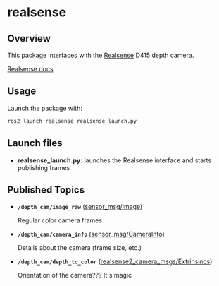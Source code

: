 # realsense

## Overview

This package interfaces with the [Realsense](https://www.intelrealsense.com/depth-camera-d415/) D415 depth camera.

[Realsense docs](https://dev.intelrealsense.com/docs/compiling-librealsense-for-linux-ubuntu-guide)


## Usage

Launch the package with:

```bash
ros2 launch realsense realsense_launch.py
```

## Launch files

* **realsense_launch.py:** launches the Realsense interface and starts publishing frames


## Published Topics

* **`/depth_cam/image_raw`** ([sensor_msg/Image]())

    Regular color camera frames

* **`/depth_cam/camera_info`** ([sensor_msg/CameraInfo])

    Details about the camera (frame size, etc.)

* **`/depth_cam/depth_to_color`** ([realsense2_camera_msgs/Extrinsincs])

    Orientation of the camera??? It's magic


[sensor_msgs/Image]: http://docs.ros.org/en/api/sensor_msgs/html/msg/Image.html
[sensor_msg/CameraInfo]: http://docs.ros.org/en/melodic/api/sensor_msgs/html/msg/CameraInfo.html
[realsense2_camera_msgs/Extrinsincs]: https://github.com/IntelRealSense/realsense-ros/blob/ros2-development/realsense2_camera_msgs/msg/Extrinsics.msg

